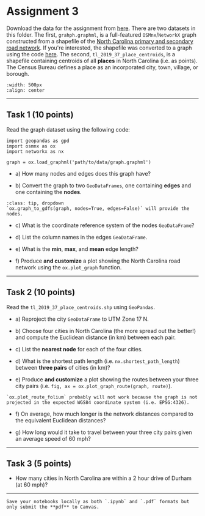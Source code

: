 # Assignment 3

Download the data for the assignment from [here](https://prodduke-my.sharepoint.com/:f:/g/personal/jr555_duke_edu/EoXdTF5NaLxCrYIWMAOpzDgBoKoJ2LQkcTa0mE841lyi5w?e=KuHIAJ). There are two datasets in this folder. The first, `grahph.graphml`, is a full-featured `OSMnx`/`NetworkX` graph constructed from a shapefile of the [North Carolina primary and secondary road network](https://catalog.data.gov/dataset/tiger-line-shapefile-2023-state-north-carolina-primary-and-secondary-roads). If you're interested, the shapefile was converted to a graph using the code [here](https://github.com/ryan-lab-duke/gds-applications-site/blob/main/book/labs/week3/convert_shp_to_multidigraph.ipynb). The second, `tl_2019_37_place_centroids`, is a shapefile containing centroids of all **places** in North Carolina (i.e. as points). The Census Bureau defines a place as an incorporated city, town, village, or borough. 

```{image} images/highway.jpg
:width: 500px
:align: center
```

*****************************

## Task 1 (10 points)

Read the graph dataset using the following code:

```
import geopandas as gpd
import osmnx as ox
import networkx as nx

graph = ox.load_graphml('path/to/data/graph.graphml')
```

* a) How many nodes and edges does this graph have?

* b) Convert the graph to two `GeoDataFrames`, one containing **edges** and one containing the **nodes**. 

```{admonition} Click to reveal hint
:class: tip, dropdown
`ox.graph_to_gdfs(graph, nodes=True, edges=False)` will provide the nodes.
```

* c) What is the coordinate reference system of the nodes `GeoDataFrame`?

* d) List the column names in the edges `GeoDataFrame`.

* e) What is the **min**, **max**, and **mean** edge length? 

* f) Produce **and customize** a plot showing the North Carolina road network using the `ox.plot_graph` function.

*****************************

## Task 2 (10 points)

Read the `tl_2019_37_place_centroids.shp` using `GeoPandas`.

* a) Reproject the city `GeoDataFrame` to UTM Zone 17 N.

* b) Choose four cities in North Carolina (the more spread out the better!) and compute the Euclidean distance (in km) between each pair.

* c) List the **nearest node** for each of the four cities.

* d) What is the shortest path length (i.e. `nx.shortest_path_length`) between **three pairs** of cities (in km)? 

* e) Produce **and customize** a plot showing the routes between your three city pairs (i.e. `fig, ax = ox.plot_graph_route(graph, route)`).

```{note}
`ox.plot_route_folium` probably will not work because the graph is not projected in the expected WGS84 coordinate system (i.e. EPSG:4326). 
```

* f) On average, how much longer is the network distances compared to the equivalent Euclidean distances? 

* g) How long would it take to travel between your three city pairs given an average speed of 60 mph?

*****************************

## Task 3 (5 points)

* How many cities in North Carolina are within a 2 hour drive of Durham (at 60 mph)?

*****************************

```{important}
Save your notebooks locally as both `.ipynb` and `.pdf` formats but only submit the **pdf** to Canvas.
```
















